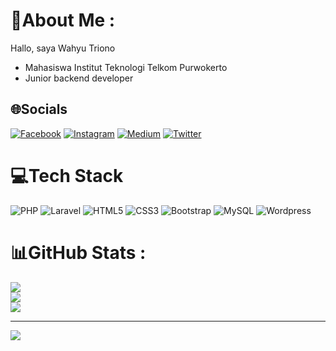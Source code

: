 # 💫About Me :
Hallo, saya Wahyu Triono
- Mahasiswa Institut Teknologi Telkom Purwokerto
- Junior backend developer

## 🌐Socials
[![Facebook](https://img.shields.io/badge/Facebook-%231877F2.svg?logo=Facebook&logoColor=white)](https://facebook.com/whytrno) [![Instagram](https://img.shields.io/badge/Instagram-%23E4405F.svg?logo=Instagram&logoColor=white)](https://instagram.com/whytrno) [![Medium](https://img.shields.io/badge/Dev.to-12100E?logo=dev.to&logoColor=white)](https://dev.to/@whytrno) [![Twitter](https://img.shields.io/badge/Twitter-%231DA1F2.svg?logo=Twitter&logoColor=white)](https://twitter.com/whytrno) 

# 💻Tech Stack
![PHP](https://img.shields.io/badge/php-%23777BB4.svg?style=flat&logo=php&logoColor=white) ![Laravel](https://img.shields.io/badge/laravel-%23FF2D20.svg?style=flat&logo=laravel&logoColor=white) ![HTML5](https://img.shields.io/badge/html5-%23E34F26.svg?style=flat&logo=html5&logoColor=white) ![CSS3](https://img.shields.io/badge/css3-%231572B6.svg?style=flat&logo=css3&logoColor=white) ![Bootstrap](https://img.shields.io/badge/bootstrap-%23563D7C.svg?style=flat&logo=bootstrap&logoColor=white) ![MySQL](https://img.shields.io/badge/mysql-%2300f.svg?style=flat&logo=mysql&logoColor=white) ![Wordpress](https://img.shields.io/badge/wordpress-%2300f.svg?style=flat&logo=wordpress&logoColor=white) 
# 📊GitHub Stats :
![](https://github-readme-stats.vercel.app/api?username=surezluvy&theme=vue-dark&hide_border=true&include_all_commits=true&count_private=true)<br/>
![](https://github-readme-streak-stats.herokuapp.com/?user=surezluvy&theme=vue-dark&hide_border=true)<br/>
![](https://github-readme-stats.vercel.app/api/top-langs/?username=surezluvy&theme=vue-dark&hide_border=true&include_all_commits=true&count_private=true&layout=compact)

---
[![](https://visitcount.itsvg.in/api?id=surezluvy&icon=1&color=6)](https://visitcount.itsvg.in)
